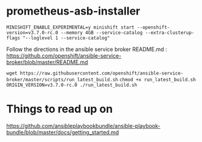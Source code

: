 # prometheus-asb-installer

`MINISHIFT_ENABLE_EXPERIMENTAL=y minishift start --openshift-version=v3.7.0-rc.0 --memory 4GB --service-catalog --extra-clusterup-flags "--loglevel 1 --service-catalog"`

Follow the directions in the ansible service broker README.md : https://github.com/openshift/ansible-service-broker/blob/master/README.md

`wget https://raw.githubusercontent.com/openshift/ansible-service-broker/master/scripts/run_latest_build.sh`
`chmod +x run_latest_build.sh`<br>
`ORIGIN_VERSION=v3.7.0-rc.0 ./run_latest_build.sh`


# Things to read up on

https://github.com/ansibleplaybookbundle/ansible-playbook-bundle/blob/master/docs/getting_started.md
